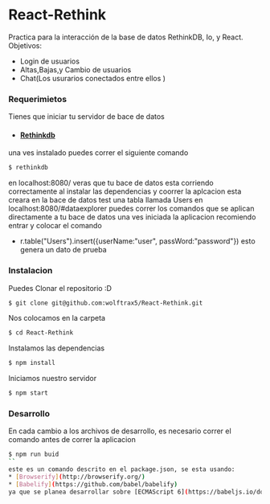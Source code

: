 # React-Rethink
Practica para la interacción de la base de datos RethinkDB, Io, y React.
Objetivos:
* Login de usuarios
* Altas,Bajas,y Cambio de usuarios 
* Chat(Los usurarios conectados entre ellos )
### Requerimietos 
Tienes que iniciar tu servidor de bace de datos 
* #### [Rethinkdb](http://www.rethinkdb.com)
una ves instalado puedes correr el siguiente comando
```sh
$ rethinkdb
```
en localhost:8080/ veras que tu bace de datos esta corriendo correctamente 
al instalar las dependencias y coorrer la aplcacion esta creara en la bace de datos test una tabla llamada Users
en localhost:8080/#dataexplorer puedes correr los comandos que se aplican directamente a tu bace de datos 
una ves iniciada la aplicacion recomiendo entrar y colocar el comando 
* r.table("Users").insert({userName:"user", passWord:"password"})
esto genera un dato de prueba

### Instalacion
Puedes Clonar el repositorio :D 
```sh
$ git clone git@github.com:wolftrax5/React-Rethink.git
```
Nos colocamos en la carpeta 
```sh
$ cd React-Rethink
```
Instalamos las dependencias 
```sh
$ npm install 
```
Iniciamos nuestro servidor  
```sh
$ npm start  
```
### Desarrollo 
En cada cambio a los archivos de desarrollo, es necesario correr el comando antes de correr la aplicacion
```sh
$ npm run buid  
``
este es un comando descrito en el package.json, se esta usando: 
* [Browserify](http://browserify.org/)
* [Babelify](https://github.com/babel/babelify)
ya que se planea desarrollar sobre [ECMAScript 6](https://babeljs.io/docs/learn-es2015/#ecmascript-6-features)
